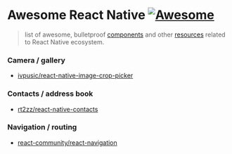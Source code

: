 # Awesome React Native [![Awesome](https://cdn.rawgit.com/sindresorhus/awesome/d7305f38d29fed78fa85652e3a63e154dd8e8829/media/badge.svg)](https://github.com/sindresorhus/awesome)

> list of awesome, bulletproof [components](#components) and other [resources](#resources) related to React Native ecosystem.


### Camera / gallery
- [ivpusic/react-native-image-crop-picker](https://github.com/ivpusic/react-native-image-crop-picker)

### Contacts / address book
- [rt2zz/react-native-contacts](https://github.com/rt2zz/react-native-contacts)

### Navigation / routing
- [react-community/react-navigation](https://reactnavigation.org/)
